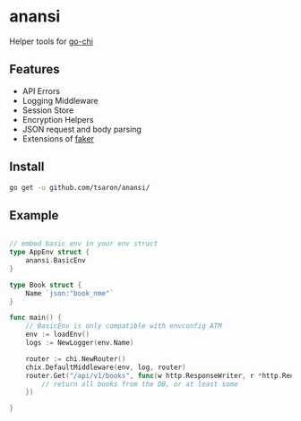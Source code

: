 # anansi

Helper tools for [go-chi](https://github.com/go-chi/chi)

## Features

- API Errors
- Logging Middleware
- Session Store
- Encryption Helpers
- JSON request and body parsing
- Extensions of [faker](github.com/bxcodec/faker/v3)

## Install

```sh
go get -u github.com/tsaron/anansi/
```

## Example

```go

// embed basic env in your env struct
type AppEnv struct {
    anansi.BasicEnv
}

type Book struct {
    Name `json:"book_nme"`
}

func main() {
    // BasicEnv is only compatible with envconfig ATM
    env := loadEnv()
    logs := NewLogger(env.Name)

    router := chi.NewRouter()
    chix.DefaultMiddleware(env, log, router)
    router.Get("/api/v1/books", func(w http.ResponseWriter, r *http.Request) {
        // return all books from the DB, or at least some
    })

}
```
